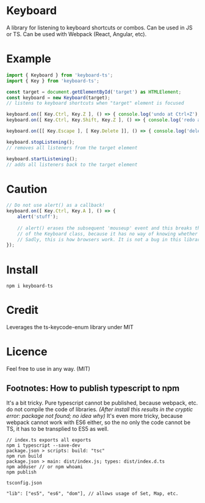 # Keyboard

A library for listening to keyboard shortcuts or combos. Can be used in JS or TS. Can be used with Webpack (React, Angular, etc).

# Example

```js
import { Keyboard } from 'keyboard-ts';
import { Key } from 'keyboard-ts';

const target = document.getElementById('target') as HTMLElement;
const keyboard = new Keyboard(target);
// listens to keyboard shortcuts when "target" element is focused

keyboard.on([ Key.Ctrl, Key.Z ], () => { console.log('undo at Ctrl+Z'); });
keyboard.on([ Key.Ctrl, Key.Shift, Key.Z ], () => { console.log('redo at Ctrl+Shift+Z'); });

keyboard.on([[ Key.Escape ], [ Key.Delete ]], () => { console.log('delete at Del or Esc'); });

keyboard.stopListening();
// removes all listeners from the target element

keyboard.startListening();
// adds all listeners back to the target element

```

# Caution

```js
// Do not use alert() as a callback!
keyboard.on([ Key.Ctrl, Key.A ], () => {
    alert('stuff');
    
    // alert() erases the subsequent 'mouseup' event and this breaks the functionality
    // of the Keyboard class, because it has no way of knowing whether a key was released or not.
    // Sadly, this is how browsers work. It is not a bug in this library.
});
```

# Install

```npm i keyboard-ts```

# Credit

Leverages the ts-keycode-enum library under MIT

# Licence

Feel free to use in any way. (MIT)


## Footnotes: How to publish typescript to npm

It's a bit tricky. Pure typescript cannot be published, because webpack, etc. do not compile the code of libraries.
*(After install this results in the cryptic error: package not found; no idea why)*
It's even more tricky, because webpack cannot work with ES6 either, so the no only the code cannot be TS, it has to be transplied to ES5 as well.

```
// index.ts exports all exports
npm i typescript --save-dev
package.json > scripts: build: "tsc"
npm run build
package.json > main: dist/index.js; types: dist/index.d.ts
npm adduser // or npm whoami
npm publish
```

```
tsconfig.json

"lib": ["es5", "es6", "dom"], // allows usage of Set, Map, etc.
```